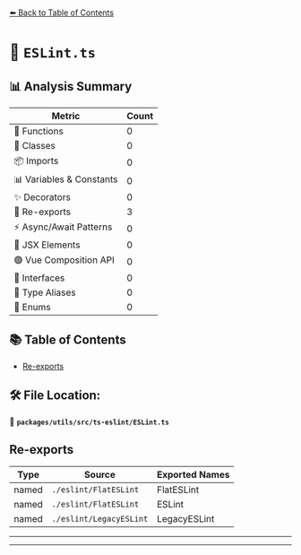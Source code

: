 [⬅️ Back to Table of Contents](../../../../index.md)

# 📄 `ESLint.ts`

## 📊 Analysis Summary

| Metric | Count |
|--------|-------|
| 🔧 Functions | 0 |
| 🧱 Classes | 0 |
| 📦 Imports | 0 |
| 📊 Variables & Constants | 0 |
| ✨ Decorators | 0 |
| 🔄 Re-exports | 3 |
| ⚡ Async/Await Patterns | 0 |
| 💠 JSX Elements | 0 |
| 🟢 Vue Composition API | 0 |
| 📐 Interfaces | 0 |
| 📑 Type Aliases | 0 |
| 🎯 Enums | 0 |

## 📚 Table of Contents

- [Re-exports](#re-exports)

## 🛠️ File Location:
📂 **`packages/utils/src/ts-eslint/ESLint.ts`**

## Re-exports

| Type | Source | Exported Names |
|------|--------|----------------|
| named | `./eslint/FlatESLint` | FlatESLint |
| named | `./eslint/FlatESLint` | ESLint |
| named | `./eslint/LegacyESLint` | LegacyESLint |


---


---